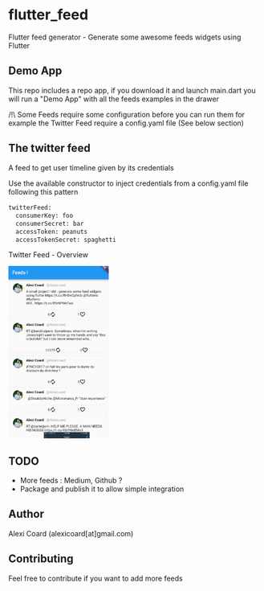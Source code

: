 # flutter_feed

Flutter feed generator - Generate some awesome feeds widgets using Flutter

## Demo App

This repo includes a repo app, if you download it and launch main.dart
you will run a "Demo App" with all the feeds examples in the drawer

/!\ Some Feeds require some configuration before you can run them 
for example the Twitter Feed require a config.yaml file (See below section)

## The twitter feed

A feed to get user timeline given by its credentials

Use the available constructor to inject credentials from a 
config.yaml file following this pattern

```
twitterFeed:
  consumerKey: foo
  consumerSecret: bar
  accessToken: peanuts
  accessTokenSecret: spaghetti

```

Twitter Feed - Overview

<img src="img/twitter_feed.jpg" width="200">

## TODO

 - More feeds : Medium, Github ?
 - Package and publish it to allow simple integration

## Author

Alexi Coard (alexicoard[at]gmail.com)

## Contributing
Feel free to contribute if you want to add more feeds